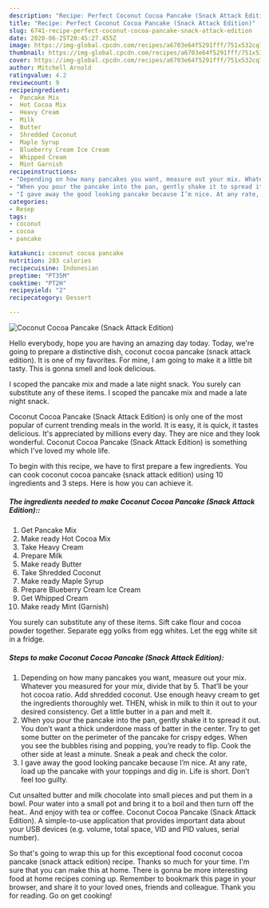 ```yaml
---
description: "Recipe: Perfect Coconut Cocoa Pancake (Snack Attack Edition)"
title: "Recipe: Perfect Coconut Cocoa Pancake (Snack Attack Edition)"
slug: 6741-recipe-perfect-coconut-cocoa-pancake-snack-attack-edition
date: 2020-06-25T20:45:27.455Z
image: https://img-global.cpcdn.com/recipes/a6703e64f5291fff/751x532cq70/coconut-cocoa-pancake-snack-attack-edition-recipe-main-photo.jpg
thumbnail: https://img-global.cpcdn.com/recipes/a6703e64f5291fff/751x532cq70/coconut-cocoa-pancake-snack-attack-edition-recipe-main-photo.jpg
cover: https://img-global.cpcdn.com/recipes/a6703e64f5291fff/751x532cq70/coconut-cocoa-pancake-snack-attack-edition-recipe-main-photo.jpg
author: Mitchell Arnold
ratingvalue: 4.2
reviewcount: 9
recipeingredient:
-  Pancake Mix
-  Hot Cocoa Mix
-  Heavy Cream
-  Milk
-  Butter
-  Shredded Coconut
-  Maple Syrup
-  Blueberry Cream Ice Cream
-  Whipped Cream
-  Mint Garnish
recipeinstructions:
- "Depending on how many pancakes you want, measure out your mix. Whatever you measured for your mix, divide that by 5. That’ll be your hot cocoa ratio. Add shredded coconut. Use enough heavy cream to get the ingredients thoroughly wet. THEN, whisk in milk to thin it out to your desired consistency. Get a little butter in a pan and melt it."
- "When you pour the pancake into the pan, gently shake it to spread it out. You don’t want a thick underdone mass of batter in the center. Try to get some butter on the perimeter of the pancake for crispy edges. When you see the bubbles rising and popping, you’re ready to flip. Cook the other side at least a minute. Sneak a peak and check the color."
- "I gave away the good looking pancake because I’m nice. At any rate, load up the pancake with your toppings and dig in. Life is short. Don’t feel too guilty."
categories:
- Resep
tags:
- coconut
- cocoa
- pancake

katakunci: coconut cocoa pancake
nutrition: 283 calories
recipecuisine: Indonesian
preptime: "PT35M"
cooktime: "PT2H"
recipeyield: "2"
recipecategory: Dessert

---
```



![Coconut Cocoa Pancake (Snack Attack Edition)](https://img-global.cpcdn.com/recipes/a6703e64f5291fff/751x532cq70/coconut-cocoa-pancake-snack-attack-edition-recipe-main-photo.jpg)

Hello everybody, hope you are having an amazing day today. Today, we're going to prepare a distinctive dish, coconut cocoa pancake (snack attack edition). It is one of my favorites. For mine, I am going to make it a little bit tasty. This is gonna smell and look delicious.

I scoped the pancake mix and made a late night snack. You surely can substitute any of these items. I scoped the pancake mix and made a late night snack.

Coconut Cocoa Pancake (Snack Attack Edition) is only one of the most popular of current trending meals in the world. It is easy, it is quick, it tastes delicious. It's appreciated by millions every day. They are nice and they look wonderful. Coconut Cocoa Pancake (Snack Attack Edition) is something which I've loved my whole life.


To begin with this recipe, we have to first prepare a few ingredients. You can cook coconut cocoa pancake (snack attack edition) using 10 ingredients and 3 steps. Here is how you can achieve it.

##### The ingredients needed to make Coconut Cocoa Pancake (Snack Attack Edition)::

1. Get  Pancake Mix
1. Make ready  Hot Cocoa Mix
1. Take  Heavy Cream
1. Prepare  Milk
1. Make ready  Butter
1. Take  Shredded Coconut
1. Make ready  Maple Syrup
1. Prepare  Blueberry Cream Ice Cream
1. Get  Whipped Cream
1. Make ready  Mint (Garnish)


You surely can substitute any of these items. Sift cake flour and cocoa powder together. Separate egg yolks from egg whites. Let the egg white sit in a fridge. 

##### Steps to make Coconut Cocoa Pancake (Snack Attack Edition):

1. Depending on how many pancakes you want, measure out your mix. Whatever you measured for your mix, divide that by 5. That’ll be your hot cocoa ratio. Add shredded coconut. Use enough heavy cream to get the ingredients thoroughly wet. THEN, whisk in milk to thin it out to your desired consistency. Get a little butter in a pan and melt it.
1. When you pour the pancake into the pan, gently shake it to spread it out. You don’t want a thick underdone mass of batter in the center. Try to get some butter on the perimeter of the pancake for crispy edges. When you see the bubbles rising and popping, you’re ready to flip. Cook the other side at least a minute. Sneak a peak and check the color.
1. I gave away the good looking pancake because I’m nice. At any rate, load up the pancake with your toppings and dig in. Life is short. Don’t feel too guilty.


Cut unsalted butter and milk chocolate into small pieces and put them in a bowl. Pour water into a small pot and bring it to a boil and then turn off the heat.. And enjoy with tea or coffee. Coconut Cocoa Pancake (Snack Attack Edition). A simple-to-use application that provides important data about your USB devices (e.g. volume, total space, VID and PID values, serial number). 

So that's going to wrap this up for this exceptional food coconut cocoa pancake (snack attack edition) recipe. Thanks so much for your time. I'm sure that you can make this at home. There is gonna be more interesting food at home recipes coming up. Remember to bookmark this page in your browser, and share it to your loved ones, friends and colleague. Thank you for reading. Go on get cooking!

